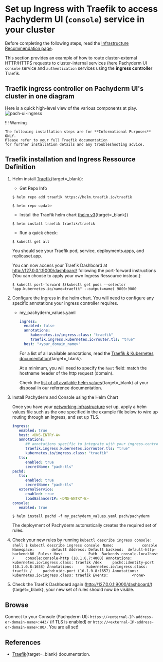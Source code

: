 # Set up Ingress with Traefik to access Pachyderm UI (`console`) service in your cluster 

Before completing the following steps, read the [Infrastructure Recommendation page](../).

This section provides an example of how to route
cluster-external HTTP/HTTPS requests to cluster-internal services
(here Pachyderm UI `console` service and `authentication` services
using the **ingress controller** Traefik.
 

## Traefik ingress controller on Pachyderm UI's cluster in one diagram
Here is a quick high-level view of the various components at play.
![pach-ui-ingress](../../../images/console_ingress_traefik.png)

!!! Warning 

    The following installation steps are for **Informational Purposes** ONLY. 
    Please refer to your full Traefik documentation 
    for further installation details and any troubleshooting advice.

## Traefik installation and Ingress Ressource Definition
1. Helm install [Traefik](https://github.com/traefik/traefik-helm-chart){target=_blank}:

    - Get Repo Info
    ```shell
    $ helm repo add traefik https://helm.traefik.io/traefik
    ```
    ```shell
    $ helm repo update
    ```

    - Install the Traefik helm chart ([helm v3](https://helm.sh/docs/intro/){target=_blank})
    ```shell
    $ helm install traefik traefik/traefik
    ```

   - Run a quick check:
    ```shell
    $ kubectl get all 
    ```
    You should see your Traefik pod, service, deployments.apps, and replicaset.app.

    You can now access your Traefik Dashboard at http://127.0.0.1:9000/dashboard/ following the port-forward instructions (You can choose to apply your own Ingress Ressource instead.):
    ```shell
    $ kubectl port-forward $(kubectl get pods --selector "app.kubernetes.io/name=traefik" --output=name) 9000:9000
    ```

1. Configure the Ingress in the helm chart.
   You will need to configure any specific annotations your ingress controller requires. 

    - my_pachyderm_values.yaml
       ```yaml
       ingress:
         enabled: false
         annotations:
            kubernetes.io/ingress.class: "traefik"
            traefik.ingress.kubernetes.io/router.tls: "true"
         host: "<your_domain_name>"
       ```

       For a list of all available annotations, read the [Traefik & Kubernetes documentation](https://doc.traefik.io/traefik/routing/providers/kubernetes-ingress/){target=_blank}.

       At a minimum, you will need to specify the `host` field: match the hostname header of the http request (domain).  


       Check the [list of all available helm values](https://github.com/pachyderm/pachyderm/blob/42462ba37f23452a5ea764543221bf8946cebf4f/etc/helm/pachyderm/values.yaml#L143){target=_blank} at your disposal in our reference documentation.

1. Install Pachyderm and Console using the Helm Chart

      Once you have your [networking infrastructure](./) set up, apply a helm values file such as the one specified in the example file below to wire up routing through an Ingress, and set up TLS.


      ```yaml
      ingress:
         enabled: true
         host: <DNS-ENTRY-A>
         annotations:
            ## annotations specific to integrate with your ingress-controller
            traefik.ingress.kubernetes.io/router.tls: "true"
            kubernetes.io/ingress.class: "traefik"
         tls:
            enabled: true
            secretName: "pach-tls"
      pachd:
         tls:
            enabled: true
            secretName: "pach-tls"
         externalService:
            enabled: true
            loadBalancerIP: <DNS-ENTRY-B>
      console:
         enabled: true
      ```
      ```shell
      $ helm install pachd -f my_pachyderm_values.yaml pach/pachyderm
      ```
      The deployment of Pachyderm automatically creates the required set of rules.

1. Check your new rules by running `kubectl describe ingress console`:
         ```shell
         $ kubectl describe ingress console
         ```
         ```
         Name:             console
         Namespace:        default
         Address:
         Default backend:  default-http-backend:80 
         Rules:
         Host            Path  Backends
         console.localhost
                           /     console:console-http (10.1.0.7:4000)
         Annotations:      kubernetes.io/ingress.class: traefik
                           /dex     pachd:identity-port (10.1.0.8:1658)
         Annotations:      kubernetes.io/ingress.class: traefik
                           /     pachd:oidc-port (10.1.0.8:1657)
         Annotations:      kubernetes.io/ingress.class: traefik
         Events:           <none>
         ```
       
1. Check the Traefik Dashboard again (http://127.0.0.1:9000/dashboard/){target=_blank}, your new set of rules should now be visible.


## Browse
Connect to your Console (Pachyderm UI): `https://<external-IP-address-or-domain-name>:443/` (if TLS is enabled) or `http://<external-IP-address-or-domain-name>:80/`. You are all set!

## References
* [Traefik](https://doc.traefik.io/traefik/v1.7/user-guide/kubernetes/){target=_blank} documentation.




